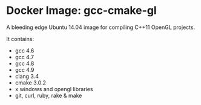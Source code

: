 # Docker Image: gcc-cmake-gl

A bleeding edge Ubuntu 14.04 image for compiling C++11 OpenGL projects.

It contains:

* gcc 4.6
* gcc 4.7
* gcc 4.8
* gcc 4.9
* clang 3.4
* cmake 3.0.2
* x windows and opengl libraries
* git, curl, ruby, rake & make

